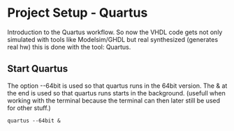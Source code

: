 # Project Setup - Quartus
Introduction to the Quartus workflow. So now the VHDL code gets not only simulated with tools like Modelsim/GHDL but real synthesized (generates real hw) this is done with the tool: Quartus.

## Start Quartus
The option --64bit is used so that quartus runs in the 64bit version. The & at the end is used so that quartus runs starts in the background. (usefull when working with the terminal because the terminal can then later still be used for other stuff.)
```
quartus --64bit &
```
